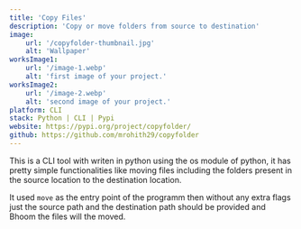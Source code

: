 ```yaml
---
title: 'Copy Files'
description: 'Copy or move folders from source to destination'
image:
    url: '/copyfolder-thumbnail.jpg'
    alt: 'Wallpaper'
worksImage1:
    url: '/image-1.webp'
    alt: 'first image of your project.'
worksImage2:
    url: '/image-2.webp'
    alt: 'second image of your project.'
platform: CLI
stack: Python | CLI | Pypi
website: https://pypi.org/project/copyfolder/
github: https://github.com/mrohith29/copyfolder
---
```


This is a CLI tool with writen in python using the os module of python, it has pretty simple functionalities like moving files including the folders present in the source location to the destination location.

It used `move` as the entry point of the programm then without any extra flags just the source path and the destination path should be provided and Bhoom the files will the moved.